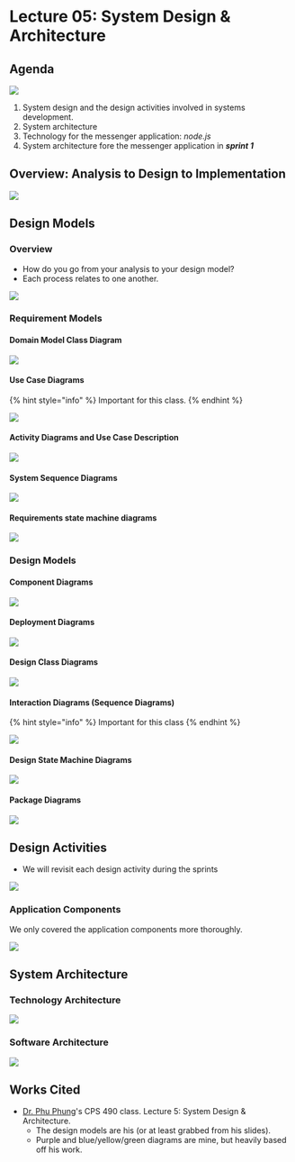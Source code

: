 # Lecture 05: System Design & Architecture

## Agenda

![](../../../.gitbook/assets/image%20%28375%29.png)

1. System design and the design activities involved in systems development.
2. System architecture
3. Technology for the messenger application: _node.js_
4. System architecture fore the messenger application in _**sprint 1**_

## Overview: Analysis to Design to Implementation

![](../../../.gitbook/assets/image%20%28368%29.png)

## Design Models

### Overview

* How do you go from your analysis to your design model?
* Each process relates to one another. 

![](../../../.gitbook/assets/image%20%28365%29.png)

### Requirement Models

#### Domain Model Class Diagram

![](../../../.gitbook/assets/image%20%28366%29.png)

#### Use Case Diagrams

{% hint style="info" %}
Important for this class.
{% endhint %}

![](../../../.gitbook/assets/image%20%28364%29.png)

#### Activity Diagrams and Use Case Description

![](../../../.gitbook/assets/image%20%28357%29.png)

#### System Sequence Diagrams

![](../../../.gitbook/assets/image%20%28361%29.png)

#### Requirements state machine diagrams

![](../../../.gitbook/assets/image%20%28358%29.png)



### Design Models

#### Component Diagrams

![](../../../.gitbook/assets/image%20%28359%29.png)



#### Deployment Diagrams

![](../../../.gitbook/assets/image%20%28371%29.png)

#### Design Class Diagrams

![](../../../.gitbook/assets/image%20%28370%29.png)

#### Interaction Diagrams \(Sequence Diagrams\)

{% hint style="info" %}
Important for this class
{% endhint %}

![](../../../.gitbook/assets/image%20%28369%29.png)

#### Design State Machine Diagrams

![](../../../.gitbook/assets/image%20%28373%29.png)

#### Package Diagrams

![](../../../.gitbook/assets/image%20%28360%29.png)

## Design Activities

* We will revisit each design activity during the sprints

![](../../../.gitbook/assets/image%20%28356%29.png)

### Application Components

We only covered the application components more thoroughly. 

![](../../../.gitbook/assets/image%20%28372%29.png)

## System Architecture

### Technology Architecture

![](../../../.gitbook/assets/image%20%28367%29.png)

### Software Architecture

![](../../../.gitbook/assets/image%20%28363%29.png)

## Works Cited

* [Dr. Phu Phung](https://academic.udayton.edu/PhuPhung/)'s CPS 490 class. Lecture 5: System Design & Architecture.
  * The design models are his \(or at least grabbed from his slides\).
  * Purple and blue/yellow/green diagrams are mine, but heavily based off his work.





